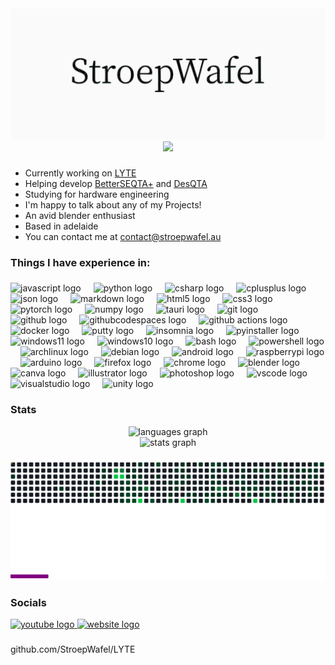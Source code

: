 <img alt="StroepWafel" src="https://raw.githubusercontent.com/StroepWafel/StroepWafel/output/animation.gif" />
<div align="center">
  <img src="https://komarev.com/ghpvc/?username=StroepWafel&color=blueviolet&style=for-the-badge&abbreviated=true&base=187" />
</div>


###

<p align="left">
  <ul>
    <li>Currently working on <a href="https://github.com/StroepWafel/LYTE" target="_blank">LYTE</a></li>
    <li>Helping develop <a href="https://github.com/BetterSEQTA/BetterSEQTA-Plus" target="_blank">BetterSEQTA+</a> and <a href="https://github.com/BetterSEQTA/DesQTA" target="_blank">DesQTA</a></li>
    <li>Studying for hardware engineering</li>
    <li>I'm happy to talk about any of my Projects!</li>
    <li>An avid blender enthusiast</li>
    <li>Based in adelaide</li>
    <li>You can contact me at <a href="https://contact@stroepwafel.au" target="_blank">contact@stroepwafel.au</a></li>
  </ul>

###

<h3 align="left">Things I have experience in:</h3>

###

<div align="left">
<!-- 1. Programming Languages -->
  <img src="https://cdn.jsdelivr.net/gh/devicons/devicon/icons/javascript/javascript-original.svg" height="40" alt="javascript logo"  />
  <img width="12" />
  <img src="https://cdn.jsdelivr.net/gh/devicons/devicon/icons/python/python-original.svg" height="40" alt="python logo"  />
  <img width="12" />
  <img src="https://cdn.jsdelivr.net/gh/devicons/devicon/icons/csharp/csharp-original.svg" height="40" alt="csharp logo"  />
  <img width="12" />
  <img src="https://cdn.jsdelivr.net/gh/devicons/devicon@latest/icons/cplusplus/cplusplus-original.svg" height="40" alt="cplusplus logo"  />
  <img width="12" />
  <img src="https://cdn.jsdelivr.net/gh/devicons/devicon@latest/icons/json/json-plain.svg" height="40" alt="json logo"  />
  <img width="12" />
  <img src="https://cdn.jsdelivr.net/gh/devicons/devicon@latest/icons/markdown/markdown-original.svg" height="40" alt="markdown logo"  />
  <img width="12" />
  <img src="https://cdn.jsdelivr.net/gh/devicons/devicon@latest/icons/html5/html5-original.svg" height="40" alt="html5 logo"  />
  <img width="12" />
  <img src="https://cdn.jsdelivr.net/gh/devicons/devicon@latest/icons/css3/css3-original.svg" height="40" alt="css3 logo"  />
  <img width="12" />
  
<!-- 2. Frameworks / Libraries -->
  <img src="https://cdn.jsdelivr.net/gh/devicons/devicon/icons/pytorch/pytorch-original.svg" height="40" alt="pytorch logo"  />
  <img width="12" />
  <img src="https://cdn.jsdelivr.net/gh/devicons/devicon@latest/icons/numpy/numpy-original.svg" height="40" alt="numpy logo"  />
  <img width="12" />
  <img src="https://cdn.jsdelivr.net/gh/devicons/devicon@latest/icons/tauri/tauri-original.svg" height="40" alt="tauri logo"  />
  <img width="12" />
  
<!-- 3. Tools / Utilities -->
  <img src="https://cdn.jsdelivr.net/gh/devicons/devicon/icons/git/git-original.svg" height="40" alt="git logo"  />
  <img width="12" />
  <img src="https://cdn.jsdelivr.net/gh/devicons/devicon/icons/github/github-original.svg" height="40" alt="github logo"  />
  <img width="12" />
  <img src="https://cdn.jsdelivr.net/gh/devicons/devicon@latest/icons/githubcodespaces/githubcodespaces-original.svg" height="40" alt="githubcodespaces logo"  />
  <img width="12" />
  <img src="https://cdn.jsdelivr.net/gh/devicons/devicon@latest/icons/githubactions/githubactions-original.svg" height="40" alt="github actions logo"  />
  <img width="12" />
  <img src="https://cdn.jsdelivr.net/gh/devicons/devicon/icons/docker/docker-plain.svg" height="40" alt="docker logo"  />
  <img width="12" />
  <img src="https://cdn.jsdelivr.net/gh/devicons/devicon@latest/icons/putty/putty-plain.svg" height="40" alt="putty logo"  />
  <img width="12" />
  <img src="https://cdn.jsdelivr.net/gh/devicons/devicon@latest/icons/insomnia/insomnia-original.svg" height="40" alt="insomnia logo"  />
  <img width="12" />
  <img src="https://raw.githubusercontent.com/pyinstaller/pyinstaller/1d7af141f581ac1d2af3f9bdafbd366f1be82e5b/icons/icon-console.svg" height="40" alt="pyinstaller logo" />
  <img width="12" />
  
<!-- 4. Operating Systems / Platforms -->
  <img src="https://cdn.jsdelivr.net/gh/devicons/devicon@latest/icons/windows11/windows11-original.svg" height="40" alt="windows11 logo"  />
  <img width="12" />
  <img src="https://cdn.jsdelivr.net/gh/devicons/devicon@latest/icons/windows8/windows8-original.svg" height="40" alt="windows10 logo"  />
  <img width="12" />
  <img src="https://cdn.jsdelivr.net/gh/devicons/devicon/icons/bash/bash-original.svg" height="40" alt="bash logo"  />
  <img width="12" />
  <img src="https://cdn.jsdelivr.net/gh/devicons/devicon@latest/icons/powershell/powershell-original.svg" height="40" alt="powershell logo"  />
  <img width="12" />
  <img src="https://cdn.jsdelivr.net/gh/devicons/devicon@latest/icons/archlinux/archlinux-original.svg" height="40" alt="archlinux logo"  />
  <img width="12" />
  <img src="https://cdn.jsdelivr.net/gh/devicons/devicon@latest/icons/debian/debian-original.svg" height="40" alt="debian logo"  />
  <img width="12" />
  <img src="https://cdn.jsdelivr.net/gh/devicons/devicon@latest/icons/android/android-plain.svg" height="40" alt="android logo" />
  <img width="12" />
  <img src="https://cdn.jsdelivr.net/gh/devicons/devicon@latest/icons/raspberrypi/raspberrypi-plain.svg" height="40" alt="raspberrypi logo"  />
  <img width="12" />
  <img src="https://cdn.jsdelivr.net/gh/devicons/devicon@latest/icons/arduino/arduino-original.svg" height="40" alt="arduino logo"  />
  <img width="12" />
  <img src="https://cdn.jsdelivr.net/gh/devicons/devicon@latest/icons/firefox/firefox-plain.svg" height="40" alt="firefox logo"  />
  <img width="12" />
  <img src="https://cdn.jsdelivr.net/gh/devicons/devicon@latest/icons/chrome/chrome-plain.svg" height="40" alt="chrome logo"  />
  <img width="12" />
  
<!-- 5. Design / Visualization / Creative Software -->
  <img src="https://cdn.jsdelivr.net/gh/devicons/devicon/icons/blender/blender-original.svg" height="40" alt="blender logo"  />
  <img width="12" />
  <img src="https://cdn.jsdelivr.net/gh/devicons/devicon/icons/canva/canva-original.svg" height="40" alt="canva logo"  />
  <img width="12" />
  <img src="https://cdn.jsdelivr.net/gh/devicons/devicon/icons/illustrator/illustrator-plain.svg" height="40" alt="illustrator logo"  />
  <img width="12" />
  <img src="https://cdn.jsdelivr.net/gh/devicons/devicon/icons/photoshop/photoshop-original.svg" height="40" alt="photoshop logo"  />
  <img width="12" />
  
<!-- 6. IDEs / Editors / Game Engines -->
  <img src="https://cdn.jsdelivr.net/gh/devicons/devicon/icons/vscode/vscode-original.svg" height="40" alt="vscode logo"  />
  <img width="12" />
  <img src="https://cdn.jsdelivr.net/gh/devicons/devicon/icons/visualstudio/visualstudio-original.svg" height="40" alt="visualstudio logo"  />
  <img width="12" />
  <img src="https://cdn.jsdelivr.net/gh/devicons/devicon/icons/unity/unity-original.svg" height="40" alt="unity logo"  />
</div>

###

<h3 align="left">Stats</h3>

<div align="center">
  <img src="https://github-readme-stats.vercel.app/api/top-langs?username=StroepWafel&locale=en&hide_title=false&layout=compact&card_width=320&langs_count=5&theme=dracula&hide_border=false&order=2" height="150" alt="languages graph"  />
  <br>
  <img src="https://github-readme-stats.vercel.app/api?username=StroepWafel&hide_title=false&hide_rank=false&show_icons=true&include_all_commits=true&count_private=true&disable_animations=false&theme=dracula&locale=en&hide_border=false&order=1" height="150" alt="stats graph"  />

</div>

###

<picture>
  <source media="(prefers-color-scheme: dark)" srcset="https://raw.githubusercontent.com/StroepWafel/StroepWafel/output/pacman-contribution-graph-dark.svg">
  <source media="(prefers-color-scheme: light)" srcset="https://raw.githubusercontent.com/StroepWafel/StroepWafel/output/pacman-contribution-graph.svg">
  <img alt="breek contribution graph" src="https://raw.githubusercontent.com/StroepWafel/StroepWafel/output/github-contribution-grid-breek-dark.svg">
</picture>

###

<h3 align="left">Socials</h3>

<div align="left">
  <a href="https://www.youtube.com/@nidnhu" target="_blank">
    <img src="https://raw.githubusercontent.com/maurodesouza/profile-readme-generator/master/src/assets/icons/social/youtube/default.svg" width="52" height="40" alt="youtube logo"  />
  </a>
  <a href="https://stroep.onrender.com" target="_blank">
    <img src="https://raw.githubusercontent.com/StroepWafel/StroepWafel/main/Icons/website-ui-web-svgrepo-com.svg" height="40" alt="website logo"  />
  </a>
</div>

###
github.com/StroepWafel/LYTE
